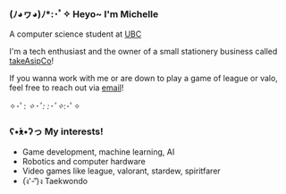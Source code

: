 ### (ﾉ◕ヮ◕)ﾉ*:･ﾟ✧ Heyo~ I'm Michelle

A computer science student at [UBC](https://www.ubc.ca/)

I'm a tech enthusiast and the owner of a small stationery business called <a href="https://takeasipco.com/" target="_blank">takeAsipCo</a>!

If you wanna work with me or are down to play a game of league or valo, feel free to reach out via [email](mailto:michelle.wang3438@gmail.com)!
<br />

✧･ﾟ: *✧･ﾟ:* *:･ﾟ✧*:･ﾟ✧

### ʕ•́ᴥ•̀ʔっ My interests!
   - Game development, machine learning, AI
   - Robotics and computer hardware
   - Video games like league, valorant, stardew, spiritfarer
   - (ง︡'-'︠)ง Taekwondo
   
   
